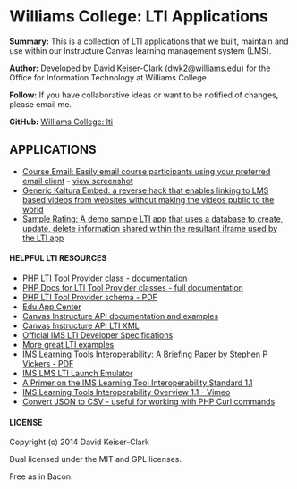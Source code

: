 # Williams College: LTI Applications

**Summary:** This is a collection of LTI applications that we built, maintain and use within our Instructure Canvas learning management system (LMS).

**Author:** Developed by David Keiser-Clark (dwk2@williams.edu) for the Office for Information Technology at Williams College

**Follow:** If you have collaborative ideas or want to be notified of changes, please email me.

**GitHub:** [Williams College: lti](https://github.com/williamscollege/lti)

## APPLICATIONS

 - [Course Email: Easily email course participants using your preferred email client](https://github.com/williamscollege/lti/tree/master/lti-coursemail) - [view screenshot](http://www.screencast.com/t/62zect7a "Course Email (LTI application)")
 - [Generic Kaltura Embed: a reverse hack that enables linking to LMS based videos from websites without making the videos public to the world](https://github.com/williamscollege/lti/tree/master/lti-generic-kaltura-embed)
 - [Sample Rating: A demo sample LTI app that uses a database to create, update, delete information shared within the resultant iframe used by the LTI app](https://github.com/williamscollege/lti/tree/master/lti-sample-rating)

#### HELPFUL LTI RESOURCES

 - [PHP LTI Tool Provider class - documentation](http://www.spvsoftwareproducts.com/php/lti_tool_provider/ "PHP LTI Tool Provider class - documentation")
 - [PHP Docs for LTI Tool Provider classes - full documentation](http://www.spvsoftwareproducts.com/php/lti_tool_provider/phpdocs.html "PHP Docs for LTI Tool Provider classes - full documentation")
 - [PHP LTI Tool Provider schema - PDF](http://www.spvsoftwareproducts.com/php/lti_tool_provider/LTI_Tool_Provider-schema.pdf "PHP LTI Tool Provider schema - PDF")
 - [Edu App Center](https://www.eduappcenter.com/ "An open LTI app collection")
 - [Canvas Instructure API documentation and examples](https://canvas.instructure.com/courses/785215 "Canvas Instructure API documentation and examples")
 - [Canvas Instructure API LTI XML](https://canvas.instructure.com/doc/api/file.tools_xml.html "Canvas Instructure API LTI XML")
 - [Official IMS LTI Developer Specifications](http://developers.imsglobal.org/ "IMS LTI Specifications")
 - [More great LTI examples](http://brianwhitmer.blogspot.com/ "More great LTI examples")
 - [IMS Learning Tools Interoperability: A Briefing Paper by Stephen P Vickers - PDF](http://publications.cetis.ac.uk/wp-content/uploads/2012/05/LTI-Briefing-Paper.pdf "IMS Learning Tools Interoperability: A Briefing Paper by Stephen P Vickers - PDF")
 - [IMS LMS LTI Launch Emulator](http://ltiapps.net/test/tc-launch.php "IMS LMS LTI Launch Emulator")
 - [A Primer on the IMS Learning Tool Interoperability Standard 1.1](http://www.imsglobal.org/developers/LTI/test/v1p1/docs/LTI_Primer_1_1.pdf "A Primer on the IMS Learning Tool Interoperability Standard 1.1 - PDF")
 - [IMS Learning Tools Interoperability Overview 1.1 - Vimeo](http://vimeo.com/34168694 "IMS Learning Tools Interoperability Overview 1.1 - Vimeo")
 - [Convert JSON to CSV - useful for working with PHP Curl commands](http://konklone.io/json/ "Convert JSON to CSV - useful for working with PHP Curl commands")

#### LICENSE

Copyright (c) 2014 David Keiser-Clark

Dual licensed under the MIT and GPL licenses.

Free as in Bacon.
